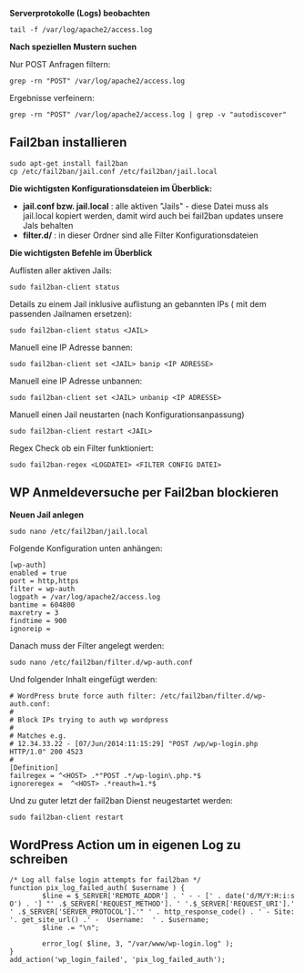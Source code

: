 **Serverprotokolle (Logs) beobachten**

    tail -f /var/log/apache2/access.log

**Nach speziellen Mustern suchen**

Nur POST Anfragen filtern:

    grep -rn "POST" /var/log/apache2/access.log

Ergebnisse verfeinern:

    grep -rn "POST" /var/log/apache2/access.log | grep -v "autodiscover"


## Fail2ban installieren

    sudo apt-get install fail2ban
    cp /etc/fail2ban/jail.conf /etc/fail2ban/jail.local


**Die wichtigsten Konfigurationsdateien im Überblick:**

- **jail.conf bzw. jail.local** : alle aktiven "Jails" - diese Datei muss als jail.local kopiert werden, damit wird auch bei fail2ban updates unsere Jals behalten
- **filter.d/** : in dieser Ordner sind alle Filter Konfigurationsdateien


**Die wichtigsten Befehle im Überblick**

Auflisten aller aktiven Jails:

    sudo fail2ban-client status

Details zu einem Jail inklusive auflistung an gebannten IPs (<JAIL> mit dem passenden Jailnamen ersetzen):

    sudo fail2ban-client status <JAIL>


Manuell eine IP Adresse bannen:

    sudo fail2ban-client set <JAIL> banip <IP ADRESSE>


Manuell eine IP Adresse unbannen:

    sudo fail2ban-client set <JAIL> unbanip <IP ADRESSE>


Manuell einen Jail neustarten (nach Konfigurationsanpassung)

    sudo fail2ban-client restart <JAIL>


Regex Check ob ein Filter funktioniert:

    sudo fail2ban-regex <LOGDATEI> <FILTER CONFIG DATEI>



## WP Anmeldeversuche per Fail2ban blockieren

**Neuen Jail anlegen**

    sudo nano /etc/fail2ban/jail.local


Folgende Konfiguration unten anhängen:

    [wp-auth]
    enabled = true
    port = http,https
    filter = wp-auth
    logpath = /var/log/apache2/access.log
    bantime = 604800
    maxretry = 3
    findtime = 900
    ignoreip =


Danach muss der Filter angelegt werden:

    sudo nano /etc/fail2ban/filter.d/wp-auth.conf


Und folgender Inhalt eingefügt werden:

    # WordPress brute force auth filter: /etc/fail2ban/filter.d/wp-auth.conf:
    #
    # Block IPs trying to auth wp wordpress
    #
    # Matches e.g.
    # 12.34.33.22 - [07/Jun/2014:11:15:29] "POST /wp/wp-login.php HTTP/1.0" 200 4523
    #
    [Definition]
    failregex = ^<HOST> .*"POST .*/wp-login\.php.*$
    ignoreregex =  ^<HOST> .*reauth=1.*$


Und zu guter letzt der fail2ban Dienst neugestartet werden:

    sudo fail2ban-client restart

## WordPress Action um in eigenen Log zu schreiben

    /* Log all false login attempts for fail2ban */
    function pix_log_failed_auth( $username ) {
            $line = $_SERVER['REMOTE_ADDR'] . ' - - [' . date('d/M/Y:H:i:s O') . '] "' .$_SERVER['REQUEST_METHOD']. ' '.$_SERVER['REQUEST_URI'].' ' .$_SERVER['SERVER_PROTOCOL'].'" ' . http_response_code() . ' - Site: '. get_site_url() .' -  Username:  ' . $username;
            $line .= "\n";

            error_log( $line, 3, "/var/www/wp-login.log" );
    }
    add_action('wp_login_failed', 'pix_log_failed_auth');
